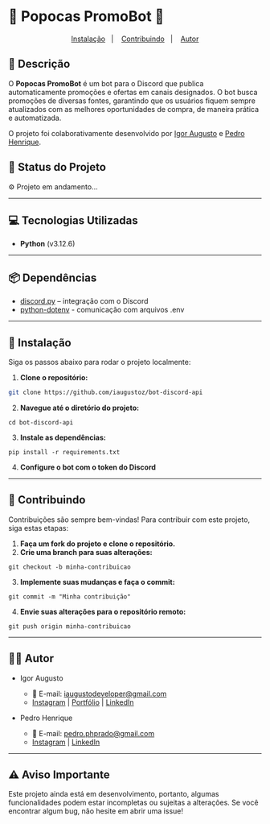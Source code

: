 # 🍿 Popocas PromoBot 🍿

<p align="center">
  <a href="#🔧-instalação">Instalação</a>&nbsp;&nbsp;&nbsp;|&nbsp;&nbsp;&nbsp;
  <a href="#🤝-contribuindo">Contribuindo</a>&nbsp;&nbsp;&nbsp;|&nbsp;&nbsp;&nbsp;
  <a href="#👨‍💻-autor">Autor</a>
</p>

## 📜 **Descrição**

O **Popocas PromoBot** é um bot para o Discord que publica automaticamente promoções e ofertas em canais designados. O bot busca promoções de diversas fontes, garantindo que os usuários fiquem sempre atualizados com as melhores oportunidades de compra, de maneira prática e automatizada.

O projeto foi colaborativamente desenvolvido por [Igor Augusto](https://iaugusto.vercel.app/) e [Pedro Henrique](https://www.linkedin.com/in/phpprado/).

## 🚀 **Status do Projeto**

⚙️ Projeto em andamento...

---

## 💻 **Tecnologias Utilizadas**

- **Python** (v3.12.6)

---

## 📦 **Dependências**

- [discord.py](https://discordpy.readthedocs.io/en/stable/) – integração com o Discord
- [python-dotenv](https://pypi.org/project/python-dotenv/) - comunicação com arquivos .env

---

## 🔧 **Instalação**

Siga os passos abaixo para rodar o projeto localmente:

1. **Clone o repositório:**

```bash
git clone https://github.com/iaugustoz/bot-discord-api
```

2. **Navegue até o diretório do projeto:**

```
cd bot-discord-api
```

3. **Instale as dependências:**

```
pip install -r requirements.txt
```

4. **Configure o bot com o token do Discord**

---

## 🤝 Contribuindo

Contribuições são sempre bem-vindas! Para contribuir com este projeto, siga estas etapas:

1. **Faça um fork do projeto e clone o repositório.**
2. **Crie uma branch para suas alterações:**

```
git checkout -b minha-contribuicao
```

3. **Implemente suas mudanças e faça o commit:**

```
git commit -m "Minha contribuição"
```

4. **Envie suas alterações para o repositório remoto:**

```
git push origin minha-contribuicao
```

---

## 👨‍💻 Autor

- Igor Augusto

  - 📧 E-mail: iaugustodeveloper@gmail.com
  - [Instagram](https://www.instagram.com/iaugusto__/) | [Portfólio](https://iaugusto.vercel.app/) | [LinkedIn](https://www.linkedin.com/in/igorbrz/)

- Pedro Henrique
  - 📧 E-mail: pedro.phprado@gmail.com
  - [Instagram](https://www.instagram.com/pedrohenrprado/) | [LinkedIn](https://www.linkedin.com/in/phpprado/)

---

## ⚠️ Aviso Importante

Este projeto ainda está em desenvolvimento, portanto, algumas funcionalidades podem estar incompletas ou sujeitas a alterações. Se você encontrar algum bug, não hesite em abrir uma issue!

